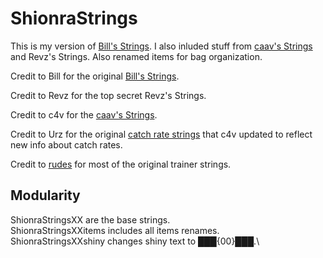 # ShionraStrings

This is my version of [Bill's Strings](https://forums.pokemmo.com/index.php?/topic/161519-custom-string%F0%9F%87%BA%F0%9F%87%B8%F0%9F%87%AA%F0%9F%87%B8%F0%9F%87%AE%F0%9F%87%B9%F0%9F%87%AB%F0%9F%87%B7%F0%9F%87%A7%F0%9F%87%B7fastergyms-berrys-e4-region-speed-runlast-update-18-02-2024/page/6/#comment-2082881). I also inluded stuff from [caav's Strings](https://github.com/c4vv/caav-strings) and Revz's Strings. Also renamed items for bag organization.

Credit to Bill for the original [Bill's Strings](https://forums.pokemmo.com/index.php?/topic/161519-custom-string%F0%9F%87%BA%F0%9F%87%B8%F0%9F%87%AA%F0%9F%87%B8%F0%9F%87%AE%F0%9F%87%B9%F0%9F%87%AB%F0%9F%87%B7%F0%9F%87%A7%F0%9F%87%B7fastergyms-berrys-e4-region-speed-runlast-update-18-02-2024/page/6/#comment-2082881).

Credit to Revz for the top secret Revz's Strings.

Credit to c4v for the [caav's Strings](https://github.com/c4vv/caav-strings).

Credit to Urz for the original [catch rate strings](https://forums.pokemmo.com/index.php?/topic/142266-%E8%AF%AD%E8%A8%80%E5%8C%85urz%E8%AF%AD%E8%A8%80%E5%8C%85-%E6%AD%A3%E5%BC%8F%E7%89%88153-2023127%E6%9B%B4%E6%96%B0%E7%B2%BE%E7%AE%80%E5%8A%9F%E8%83%BD%E8%AF%AD%E8%A8%80%E5%8C%85%E6%9C%80%E6%96%B0%E7%89%88%E6%96%B0%E5%A2%9E%E6%8D%95%E8%8E%B7%E7%8E%87%E3%80%81%E6%B8%B8%E6%88%8F%E6%97%B6%E9%97%B4%E5%A4%84%E5%BC%82%E5%B8%B8%E7%8A%B6%E6%80%81%E5%8F%8A%E5%B1%9E%E6%80%A7%E8%AF%B4%E6%98%8E/) that c4v updated to reflect new info about catch rates.

Credit to [rudes](https://github.com/rudes/PokeStrings) for most of the original trainer strings.

## Modularity

ShionraStringsXX are the base strings.\
ShionraStringsXXitems includes all items renames.\
ShionraStringsXXshiny changes shiny text to ███{00}███.\